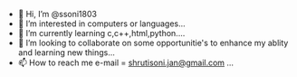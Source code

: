 - 👋 Hi, I’m @ssoni1803
- 👀 I’m interested in computers or languages...
- 🌱 I’m currently learning c,c++,html,python....
- 💞️ I’m looking to collaborate on some opportunitie's to enhance my ablity and learning new things...
- 📫 How to reach me e-mail = shrutisoni.jan@gmail.com ...

<!---
ssoni1803/ssoni1803 is a ✨ special ✨ repository because its `README.md` (this file) appears on your GitHub profile.
You can click the Preview link to take a look at your changes.
--->
